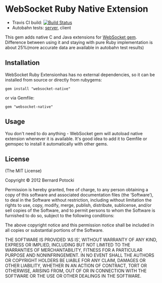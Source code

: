 # WebSocket Ruby Native Extension

- Travis CI build: [![Build Status](https://travis-ci.org/imanel/websocket-ruby-native.png)](http://travis-ci.org/imanel/websocket-ruby-native)
- Autobahn tests: [server](http://imanel.github.com/websocket-ruby/autobahn/server/), client

This gem adds native C and Java extensions for [WebSocket gem](http://github.com/imanel/websocket-ruby). Difference between using it and staying with pure Ruby implementation is about 25%(more accurate data are available in autobahn test results)

## Installation

WebSocket Ruby Extensionhas has no external dependencies, so it can be installed from source or directly from rubygems:

```
gem install "websocket-native"
```

or via Gemfile:

```
gem "websocket-native"
```

## Usage

You don't need to do anything - WebSocket gem will autoload native extension whenever it is available. It's good idea to add it to Gemfile or gemspec to install it automatically with other gems.

## License

(The MIT License)

Copyright © 2012 Bernard Potocki

Permission is hereby granted, free of charge, to any person obtaining a copy of this software and associated documentation files (the ‘Software’), to deal in the Software without restriction, including without limitation the rights to use, copy, modify, merge, publish, distribute, sublicense, and/or sell copies of the Software, and to permit persons to whom the Software is furnished to do so, subject to the following conditions:

The above copyright notice and this permission notice shall be included in all copies or substantial portions of the Software.

THE SOFTWARE IS PROVIDED ‘AS IS’, WITHOUT WARRANTY OF ANY KIND, EXPRESS OR IMPLIED, INCLUDING BUT NOT LIMITED TO THE WARRANTIES OF MERCHANTABILITY, FITNESS FOR A PARTICULAR PURPOSE AND NONINFRINGEMENT. IN NO EVENT SHALL THE AUTHORS OR COPYRIGHT HOLDERS BE LIABLE FOR ANY CLAIM, DAMAGES OR OTHER LIABILITY, WHETHER IN AN ACTION OF CONTRACT, TORT OR OTHERWISE, ARISING FROM, OUT OF OR IN CONNECTION WITH THE SOFTWARE OR THE USE OR OTHER DEALINGS IN THE SOFTWARE.
